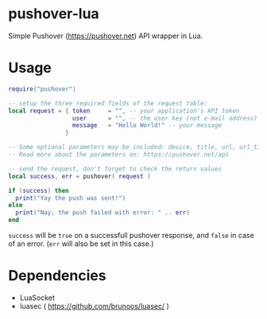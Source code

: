 pushover-lua
============

Simple Pushover (https://pushover.net) API wrapper in Lua.

Usage
=====
```lua
require("pushover")

-- setup the three required fields of the request table:
local request = { token     = "", -- your application's API token
                  user      = "", -- the user key (not e-mail address) of your user (or you), viewable when logged into the dashboard
                  message   = "Hello World!" -- your message
                }

-- Some optional parameters may be included: device, title, url, url_title, priority, timestamp, sound
-- Read more about the parameters on: https://pushover.net/api

-- send the request, don't forget to check the return values
local success, err = pushover( request )

if (success) then
  print("Yay the push was sent!")
else
  print("Nay, the push failed with error: " .. err)
end
```
   
`success` will be `true` on a successfull pushover response, and `false` in case of an error. (`err` will also be set in this case.)

Dependencies
============
* LuaSocket
* luasec ( https://github.com/brunoos/luasec/ )
